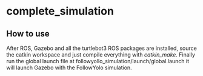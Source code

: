# complete_simulation
## How to use
After ROS, Gazebo and all the turtlebot3 ROS packages are installed, source the catkin workspace and just compile everything with *catkin_make*.
Finally run the global launch file at followyollo_simulation/launch/global.launch it will launch Gazebo with the FollowYolo simulation.
